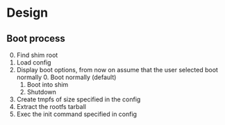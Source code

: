 # Design
## Boot process
0. Find shim root
1. Load config
2. Display boot options, from now on assume that the user selected boot normally
   0. Boot normally (default)
   1. Boot into shim
   2. Shutdown
3. Create tmpfs of size specified in the config
4. Extract the rootfs tarball
6. Exec the init command specified in config
